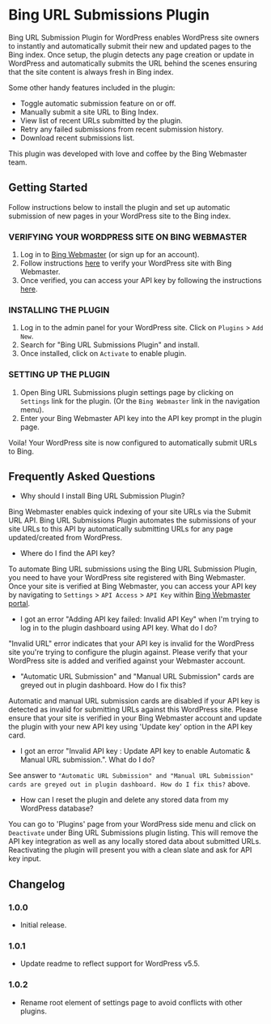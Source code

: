 # Bing URL Submissions Plugin

Bing URL Submission Plugin for WordPress enables WordPress site owners to instantly and automatically submit their new and updated pages to the Bing index. Once setup, the plugin detects any page creation or update in WordPress and automatically submits the URL behind the scenes ensuring that the site content is always fresh in Bing index.

Some other handy features included in the plugin:

- Toggle automatic submission feature on or off.
- Manually submit a site URL to Bing Index.
- View list of recent URLs submitted by the plugin.
- Retry any failed submissions from recent submission history.
- Download recent submissions list.

This plugin was developed with love and coffee by the Bing Webmaster team.

## Getting Started

Follow instructions below to install the plugin and set up automatic submission of new pages in your WordPress site to the Bing index.

### VERIFYING YOUR WORDPRESS SITE ON BING WEBMASTER

1. Log in to [Bing Webmaster][bing-webmaster] (or sign up for an account).
1. Follow instructions [here][verify-wordpress] to verify your WordPress site with Bing Webmaster.
1. Once verified, you can access your API key by following the instructions [here][api-key-access].

### INSTALLING THE PLUGIN

1. Log in to the admin panel for your WordPress site. Click on `Plugins` > `Add New`.
1. Search for "Bing URL Submissions Plugin" and install.
1. Once installed, click on `Activate` to enable plugin.

### SETTING UP THE PLUGIN

1. Open Bing URL Submissions plugin settings page by clicking on `Settings` link for the plugin. (Or the `Bing Webmaster` link in the navigation menu).
1. Enter your Bing Webmaster API key into the API key prompt in the plugin page.

Voila! Your WordPress site is now configured to automatically submit URLs to Bing.

## Frequently Asked Questions

- Why should I install Bing URL Submission Plugin?

Bing Webmaster enables quick indexing of your site URLs via the Submit URL API. Bing URL Submissions Plugin automates the submissions of your site URLs to this API by automatically submitting URLs for any page updated/created from WordPress.

- Where do I find the API key?

To automate Bing URL submissions using the Bing URL Submission Plugin, you need to have your WordPress site registered with Bing Webmaster. Once your site is verified at Bing Webmaster, you can access your API key by navigating to `Settings` > `API Access` > `API Key` within [Bing Webmaster portal][bing-webmaster].

- I got an error "Adding API key failed: Invalid API Key" when I'm trying to log in to the plugin dashboard using API key. What do I do?

"Invalid URL" error indicates that your API key is invalid for the WordPress site you're trying to configure the plugin against. Please verify that your WordPress site is added and verified against your Webmaster account.

- "Automatic URL Submission" and "Manual URL Submission" cards are greyed out in plugin dashboard. How do I fix this?

Automatic and manual URL submission cards are disabled if your API key is detected as invalid for submitting URLs against this WordPress site. Please ensure that your site is verified in your Bing Webmaster account and update the plugin with your new API key using 'Update key' option in the API key card.

- I got an error "Invalid API key : Update API key to enable Automatic & Manual URL submission.". What do I do?

See answer to `"Automatic URL Submission" and "Manual URL Submission" cards are greyed out in plugin dashboard. How do I fix this?` above.

- How can I reset the plugin and delete any stored data from my WordPress database?

You can go to 'Plugins' page from your WordPress side menu and click on `Deactivate` under Bing URL Submissions plugin listing. This will remove the API key integration as well as any locally stored data about submitted URLs. Reactivating the plugin will present you with a clean slate and ask for API key input.

## Changelog

### 1.0.0

- Initial release.

### 1.0.1

- Update readme to reflect support for WordPress v5.5.

### 1.0.2

- Rename root element of settings page to avoid conflicts with other plugins.

[bing-webmaster]: https://bing.com/webmasters
[verify-wordpress]: https://docs.microsoft.com/bingwebmaster/verifying-wordpress
[api-key-access]: https://docs.microsoft.com/bingwebmaster/getting-access#using-api-key
